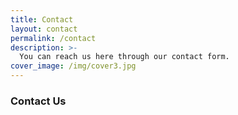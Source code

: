 ```yaml
---
title: Contact
layout: contact
permalink: /contact
description: >-
  You can reach us here through our contact form.
cover_image: /img/cover3.jpg
---
```

### Contact Us

